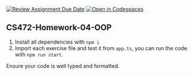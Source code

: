 [![Review Assignment Due Date](https://classroom.github.com/assets/deadline-readme-button-22041afd0340ce965d47ae6ef1cefeee28c7c493a6346c4f15d667ab976d596c.svg)](https://classroom.github.com/a/Wtqryz3K)
[![Open in Codespaces](https://classroom.github.com/assets/launch-codespace-2972f46106e565e64193e422d61a12cf1da4916b45550586e14ef0a7c637dd04.svg)](https://classroom.github.com/open-in-codespaces?assignment_repo_id=17757566)
## CS472-Homework-04-OOP
1. Install all dependencies with `npm i`
2. Import each exercise file and test it from `app.ts`, you can run the code with `npm run start`.
  
Ensure your code is well typed and formatted.
